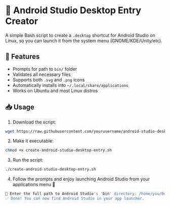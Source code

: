 # 🚀 Android Studio Desktop Entry Creator

A simple Bash script to create a `.desktop` shortcut for Android Studio on Linux, so you can launch it from the system menu (GNOME/KDE/Unity/etc).

## 🔧 Features

- Prompts for path to `bin/` folder
- Validates all necessary files
- Supports both `.svg` and `.png` icons
- Automatically installs into `~/.local/share/applications`
- Works on Ubuntu and most Linux distros

## 📥 Usage

1. Download the script:

```bash
wget https://raw.githubusercontent.com/yourusername/android-studio-desktop-entry/main/create-android-studio-desktop-entry.sh
```

2. Make it executable:
```bash
chmod +x create-android-studio-desktop-entry.sh
```

3. Run the script:
```bash
./create-android-studio-desktop-entry.sh
```

4. Follow the prompts and enjoy launching Android Studio from your applications menu 🎉
```bash
📁 Enter the full path to Android Studio's 'bin' directory: /home/you/Downloads/android-studio/bin
✅ Done! You can now find Android Studio in your app launcher.
```